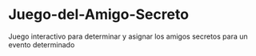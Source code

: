 # Juego-del-Amigo-Secreto
Juego interactivo para determinar y asignar los amigos secretos para un evento determinado
